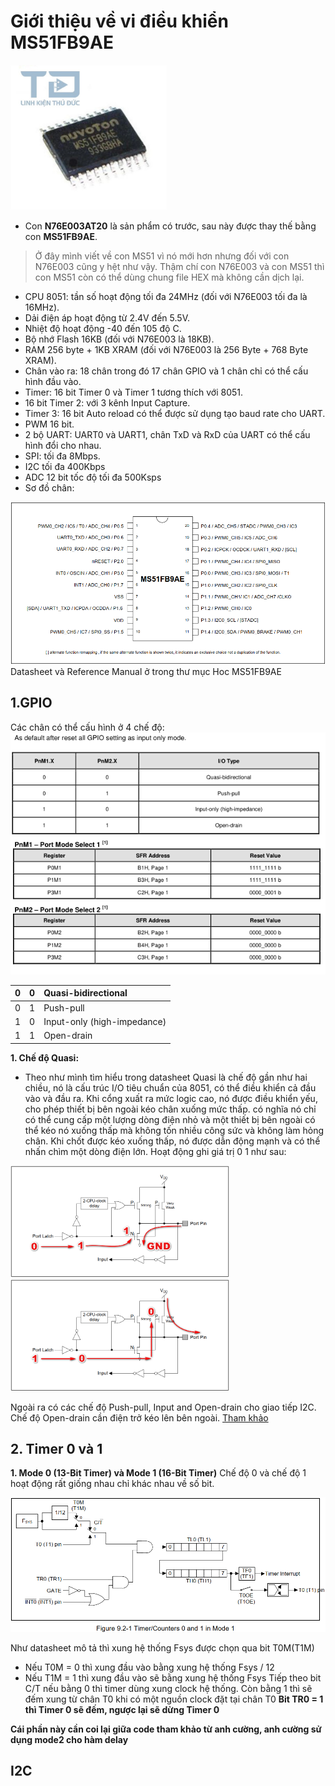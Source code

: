 # Giới thiệu về vi điều khiển MS51FB9AE

<img src = "Anh Chip MS51-1.jpg" width = "250" >

- Con **N76E003AT20** là sản phẩm có trước, sau này được thay thế bằng con **MS51FB9AE**.

>   Ở đây mình viết về con MS51 vì nó mới hơn nhưng đối với con N76E003 cũng y hệt như vậy. Thậm chí con N76E003 và con MS51 thì con MS51 còn có thể dùng chung file HEX mà không cần dịch lại.

- CPU 8051: tần số hoạt động tối đa 24MHz (đối với N76E003 tối đa là 16MHz).
- Dải điện áp hoạt động từ 2.4V đến 5.5V.
- Nhiệt độ hoạt động -40 đến 105 độ C.
- Bộ nhớ Flash 16KB (đối với N76E003 là 18KB).
- RAM 256 byte + 1KB XRAM (đối với N76E003 là 256 Byte + 768 Byte XRAM).
- Chân vào ra: 18 chân trong đó 17 chân GPIO và 1 chân chỉ có thể cấu hình đầu vào.
- Timer: 16 bit Timer 0 và Timer 1 tương thích với 8051.
- 16 bit Timer 2: với 3 kênh Input Capture.
- Timer 3: 16 bit Auto reload có thể được sử dụng tạo baud rate cho UART.
- PWM 16 bit.
- 2 bộ UART: UART0 và UART1, chân TxD và RxD của UART có thể cấu hình đổi cho nhau.
- SPI: tối đa 8Mbps.
- I2C tối đa 400Kbps
- ADC 12 bit tốc độ tối đa 500Ksps
- Sơ đồ chân:
<img src = "Schematic-1.png" width = "550">
Datasheet và Reference Manual ở trong thư mục Hoc MS51FB9AE


## 1.GPIO 
Các chân có thể cấu hình ở 4 chế độ:
![Alt text](gpio1.png)

|0  |0  |Quasi-bidirectional    |
|:-|:-|:-|
|0  |1  |Push-pull  |
|1  |0  |Input-only (high-impedance)    |
|1  |1  |Open-drain |

**1. Chế độ Quasi:**
- Theo như mình tìm hiểu trong datasheet Quasi là chế độ gần như hai chiều, nó là cấu trúc I/O tiêu chuẩn của 8051, có thể điều khiển cả đầu vào và đầu ra. Khi cổng xuất ra mức logic cao, nó được điều khiển yếu, cho phép thiết bị bên ngoài kéo chân xuống mức thấp. có nghĩa nó chỉ có thể cung cấp một lượng dòng điện nhỏ và một thiết bị bên ngoài có thể kéo nó xuống thấp mà không tốn nhiều công sức và không làm hỏng chân. Khi chốt được kéo xuống thấp, nó được dẫn động mạnh và có thể nhấn chìm một dòng điện lớn. 
Hoạt động ghi giá trị 0 1 như sau:
<img src = "Quasi0.png" width="350">
<img src = "Quasi1.png" width = "350">

Ngoài ra có các chế độ Push-pull, Input and Open-drain cho giao tiếp I2C. Chế độ Open-drain cần điện trở kéo lên bên ngoài.
[Tham khảo](http://vidieukhien.org/ms51fb9ae-gpio.html)

## 2. Timer 0 và 1

**1. Mode 0 (13-Bit Timer) và Mode 1 (16-Bit Timer)**
Chế độ 0 và chế độ 1 hoạt động rất giống nhau chỉ khác nhau về số bit.

<img src="Timer0_1.png">

Như datasheet mô tả thì xung hệ thống Fsys được chọn qua bit T0M(T1M)
- Nếu T0M = 0 thì xung đầu vào bằng xung hệ thống Fsys / 12
- Nếu T1M = 1 thì xung đầu vào sẽ bằng xung hệ thống Fsys 
Tiếp theo bit C/T nếu bằng 0 thì timer dùng xung clock hệ thống. Còn bằng 1 thì sẽ đếm xung từ chân T0 khi có một nguồn clock đặt tại chân T0
**Bit TR0 = 1 thì Timer 0 sẽ đếm, ngược lại sẽ dừng Timer 0**

**Cái phần này cần coi lại giữa code tham khảo từ anh cường, anh cường sử dụng mode2 cho hàm delay** 

## I2C


